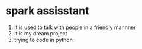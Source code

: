 # spark assisstant
1) it is used to talk with people in a friendly mannner
2) it is my dream project
3) trying to code in python

